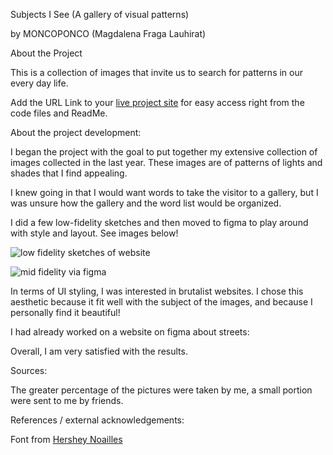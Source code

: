
Subjects I See 
(A gallery of visual patterns)

by 
MONCOPONCO
(Magdalena Fraga Lauhirat)

About the Project

This is a collection of images that invite us to search for patterns in our every day life.

Add the URL Link to your <a href="https://moncoponco.github.io/">live project site</a> for easy access right from the code files and ReadMe.


About the project development:


I began the project with the goal to put together my extensive collection of images collected in the last year. These images are of patterns of lights and shades that I find appealing. 


I knew going in that I would want words to take the visitor to a gallery, but I was unsure how the gallery and the word list would be organized. 

I did a few low-fidelity sketches and then moved to figma to play around with style and layout. See images below! 

![low fidelity sketches of website](https://github.com/moncoponco/moncoponco.github.io/process/lowsketching.jpg)

![mid fidelity via figma](https://github.com/moncoponco/moncoponco.github.io/process/figma.jpg)

In terms of UI styling, I was interested in brutalist websites. I chose this aesthetic because it fit well with the subject of the images, and because I personally find it beautiful! 


I had already worked on a website on figma about streets: 

Overall, I am very satisfied with the results. 

Sources:

The greater percentage of the pictures were taken by me, a small portion were sent to me by friends. 

References / external acknowledgements:

Font from <a href="http://hershey-noailles.luuse.io/www/#Hershey-Noailles-Futura-Duplex-Regular"> Hershey Noailles </a>